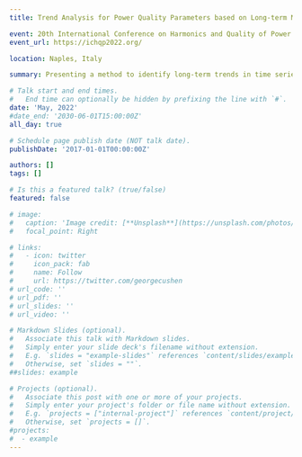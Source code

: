 ```yaml
---
title: Trend Analysis for Power Quality Parameters based on Long-term Measurement Campaigns

event: 20th International Conference on Harmonics and Quality of Power (ICHQP)
event_url: https://ichqp2022.org/

location: Naples, Italy

summary: Presenting a method to identify long-term trends in time series of continuous Power Quality parameters, which can support network operators with the early detection of fundamental changes in Power Quality levels. This information can e.g. support the asset management or network planning in optimizing the costs for managing Power Quality levels. The method is applied to field measurements (3 years at 24 sites) taken from Chinese and German 110-kV-networks.

# Talk start and end times.
#   End time can optionally be hidden by prefixing the line with `#`.
date: 'May, 2022'
#date_end: '2030-06-01T15:00:00Z'
all_day: true

# Schedule page publish date (NOT talk date).
publishDate: '2017-01-01T00:00:00Z'

authors: []
tags: []

# Is this a featured talk? (true/false)
featured: false

# image:
#   caption: 'Image credit: [**Unsplash**](https://unsplash.com/photos/bzdhc5b3Bxs)'
#   focal_point: Right

# links:
#   - icon: twitter
#     icon_pack: fab
#     name: Follow
#     url: https://twitter.com/georgecushen
# url_code: ''
# url_pdf: ''
# url_slides: ''
# url_video: ''

# Markdown Slides (optional).
#   Associate this talk with Markdown slides.
#   Simply enter your slide deck's filename without extension.
#   E.g. `slides = "example-slides"` references `content/slides/example-slides.md`.
#   Otherwise, set `slides = ""`.
##slides: example

# Projects (optional).
#   Associate this post with one or more of your projects.
#   Simply enter your project's folder or file name without extension.
#   E.g. `projects = ["internal-project"]` references `content/project/deep-learning/index.md`.
#   Otherwise, set `projects = []`.
#projects:
#  - example
---
```


<!-- {{% callout note %}} -->
<!-- Click on the **Slides** button above to view the built-in slides feature. -->
<!-- {{% /callout %}} -->

<!-- Slides can be added in a few ways: -->

<!-- - **Create** slides using Wowchemy's [_Slides_](https://wowchemy.com/docs/managing-content/#create-slides) feature and link using `slides` parameter in the front matter of the talk file -->
<!-- - **Upload** an existing slide deck to `static/` and link using `url_slides` parameter in the front matter of the talk file -->
<!-- - **Embed** your slides (e.g. Google Slides) or presentation video on this page using [shortcodes](https://wowchemy.com/docs/writing-markdown-latex/). -->

<!-- Further event details, including [page elements](https://wowchemy.com/docs/writing-markdown-latex/) such as image galleries, can be added to the body of this page. -->

